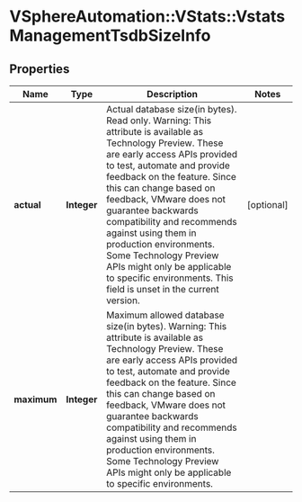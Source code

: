 # VSphereAutomation::VStats::VstatsManagementTsdbSizeInfo

## Properties
Name | Type | Description | Notes
------------ | ------------- | ------------- | -------------
**actual** | **Integer** | Actual database size(in bytes). Read only. Warning: This attribute is available as Technology Preview. These are early access APIs provided to test, automate and provide feedback on the feature. Since this can change based on feedback, VMware does not guarantee backwards compatibility and recommends against using them in production environments. Some Technology Preview APIs might only be applicable to specific environments. This field is unset in the current version. | [optional] 
**maximum** | **Integer** | Maximum allowed database size(in bytes). Warning: This attribute is available as Technology Preview. These are early access APIs provided to test, automate and provide feedback on the feature. Since this can change based on feedback, VMware does not guarantee backwards compatibility and recommends against using them in production environments. Some Technology Preview APIs might only be applicable to specific environments. | 


